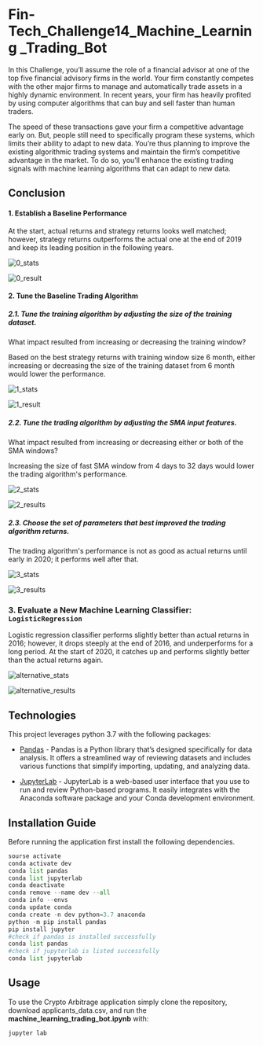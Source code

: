 # Fin-Tech_Challenge14_Machine_Learning _Trading_Bot

In this Challenge, you’ll assume the role of a financial advisor at one of the top five financial advisory firms in the world. Your firm constantly competes with the other major firms to manage and automatically trade assets in a highly dynamic environment. In recent years, your firm has heavily profited by using computer algorithms that can buy and sell faster than human traders.

The speed of these transactions gave your firm a competitive advantage early on. But, people still need to specifically program these systems, which limits their ability to adapt to new data. You’re thus planning to improve the existing algorithmic trading systems and maintain the firm’s competitive advantage in the market. To do so, you’ll enhance the existing trading signals with machine learning algorithms that can adapt to new data.




## Conclusion

#### 1. Establish a Baseline Performance

At the start, actual returns and strategy returns looks well matched; however, strategy returns outperforms the actual one at the end of 2019 and keep its leading position in the following years.

![0_stats](images\0_stats.PNG)

![0_result](images\0_result.png)

#### 2. Tune the Baseline Trading Algorithm

##### 2.1. Tune the training algorithm by adjusting the size of the training dataset.

What impact resulted from increasing or decreasing the training window? 

Based on the best strategy returns with training window size 6 month, either increasing or decreasing the size of the training dataset from 6 month would lower the performance.



![1_stats](images\1_stats.PNG)

![1_result](images\1_result.png)



##### 2.2. Tune the trading algorithm by adjusting the SMA input features.

What impact resulted from increasing or decreasing either or both of the SMA windows? 

Increasing the size of fast SMA window from 4 days to 32 days would lower the trading algorithm's performance.

![2_stats](images\2_stats.PNG)

![2_results](images\2_results.png)



##### 2.3. Choose the set of parameters that best improved the trading algorithm returns.

The trading algorithm's performance is not as good as actual returns until early in 2020; it performs well after that.

![3_stats](images\3_stats.PNG)

![3_results](images\3_results.png)

### 3. Evaluate a New Machine Learning Classifier: `LogisticRegression`

Logistic regression classifier performs slightly better than actual returns in 2016; however, it drops steeply at the end of 2016, and underperforms for a long period. At the start of 2020, it catches up and performs slightly better than the actual returns again.

![alternative_stats](images\alternative_stats.PNG)

![alternative_results](images\alternative_results.png)



## Technologies

This project leverages python 3.7 with the following packages:

  * [Pandas](https://pandas.pydata.org/) - Pandas is a Python library that’s designed specifically for data analysis. It offers a streamlined way of reviewing datasets and includes
    various functions that simplify importing, updating, and analyzing data.

  * [JupyterLab](https://jupyter.org/) - JupyterLab is a web-based user interface that you use to run and review Python-based programs. It easily integrates with the Anaconda
    software package and your Conda development environment.



## Installation Guide

Before running the application first install the following dependencies.

```python
sourse activate 
conda activate dev
conda list pandas
conda list jupyterlab
conda deactivate
conda remove --name dev --all
conda info --envs
conda update conda
conda create -n dev python=3.7 anaconda
python -m pip install pandas
pip install jupyter 
#check if pandas is installed successfully
conda list pandas
#check if jupyterlab is listed successfully
conda list jupyterlab
```



## Usage

To use the Crypto Arbitrage application simply clone the repository, download applicants_data.csv,   and run the **machine_learning_trading_bot.ipynb** with:

```python
jupyter lab
```

